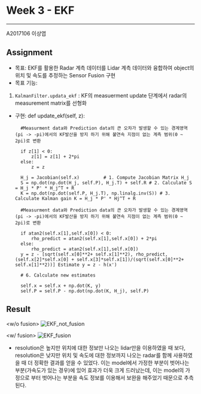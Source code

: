 # Week 3 - EKF
---
A2017106 이상엽

## Assignment

- 목표: EKF를 활용한 Radar 계측 데이터를 Lidar 계측 데이터와 융합하여 object의 위치 및 속도를 추정하는 Sensor Fusion 구현
- 목표 기능:
1) `KalmanFilter.updata_ekf` : KF의 measuerment update 단계에서 radar의 measurement matrix를 선형화      
- 구현:
 def update_ekf(self, z):
 
        #Measurment data와 Prediction data의 큰 오차가 발생할 수 있는 경계영역(pi -> -pi)에서의 KF발산을 방지 하기 위해 불연속 지점이 없는 계측 범위(0 ~ 2pi)로 변환 
 
        if z[1] < 0: 
            z[1] = z[1] + 2*pi
        else: 
            z = z
       
        H_j = Jacobian(self.x)         # 1. Compute Jacobian Matrix H_j
        S = np.dot(np.dot(H_j, self.P), H_j.T) + self.R # 2. Calculate S = H_j * P' * H_j^T + R
        K = np.dot(np.dot(self.P, H_j.T), np.linalg.inv(S)) # 3. Calculate Kalman gain K = H_j * P' * Hj^T + R
        
        #Measurment data와 Prediction data의 큰 오차가 발생할 수 있는 경계영역(pi -> -pi)에서의 KF발산을 방지 하기 위해 불연속 지점이 없는 계측 범위(0 ~ 2pi)로 변환 
 
        if atan2(self.x[1],self.x[0]) < 0:
            rho_predict = atan2(self.x[1],self.x[0]) + 2*pi
        else:
            rho_predict = atan2(self.x[1],self.x[0])
        y = z - [sqrt(self.x[0]**2+ self.x[1]**2), rho_predict,(self.x[2]*self.x[0] + self.x[3]*self.x[1])/(sqrt(self.x[0]**2+ self.x[1]**2))] Estimate y = z - h(x')
        
        # 6. Calculate new estimates
        
        self.x = self.x + np.dot(K, y)
        self.P = self.P - np.dot(np.dot(K, H_j), self.P)
## Result
<w/o fusion>
![EKF_not_fusion](https://user-images.githubusercontent.com/80674433/112262706-65cd8580-8cb1-11eb-93b0-3018f3f0e0d7.png)

<w/ fusion>
![EKF_fusion](https://user-images.githubusercontent.com/80674433/112262733-75e56500-8cb1-11eb-872a-8f0e43492c2b.png)

- resolution은 높지만 위치에 대한 정보만 나오는 lidar만을 이용하였을 때 보다, resolution은 낮지만 위치 및 속도에 대한 정보까지 나오는 radar를 함께 사용하였을 때 더 정확한 결과를 얻을 수 있었다. 이는 model에서 가정한 부분이 벗어나는 부분(가속도가 있는 경우)에 있어 효과가 더욱 크게 드러났는데, 이는 model의 가정으로 부터 벗어나는 부분을 속도 정보를 이용해서 보완을 해주었기 때문으로 추측된다.
